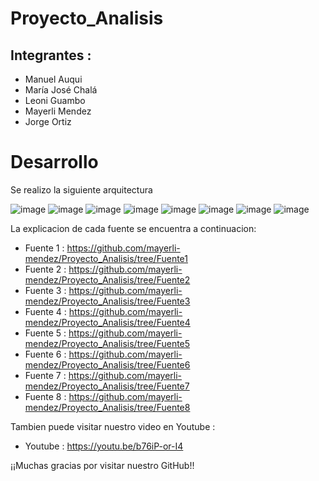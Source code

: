 # Proyecto_Analisis

## Integrantes : 

* Manuel Auqui
* María José Chalá
* Leoni Guambo
* Mayerli Mendez
* Jorge Ortiz

# Desarrollo

Se realizo la siguiente arquitectura 

![image](https://user-images.githubusercontent.com/74840012/156772850-814a8992-49b1-45da-9225-1c77722a9a50.png)
![image](https://user-images.githubusercontent.com/74840012/156772864-2e9e19b0-6192-496f-81cf-a6c29b69d08c.png)
![image](https://user-images.githubusercontent.com/74840012/156772877-00afdd98-72e8-4652-9c1e-443c25cafc5f.png)
![image](https://user-images.githubusercontent.com/74840012/156772907-bf5f502c-bd64-4ffe-bde9-eabd04cbe078.png)
![image](https://user-images.githubusercontent.com/74840012/156772924-79da0b6f-beef-4077-b692-74dd9eb08904.png)
![image](https://user-images.githubusercontent.com/74840012/156772936-20709619-0511-47f4-bcdb-86f6bef1f9ea.png)
![image](https://user-images.githubusercontent.com/74840012/156772943-8d0e1934-bb81-46c8-9f61-aff8569ad969.png)
![image](https://user-images.githubusercontent.com/74840012/156772955-eb3b0cc6-2c63-444f-946b-6a69e4b65ff3.png)



La explicacion de cada fuente se encuentra a continuacion: 

* Fuente 1 : https://github.com/mayerli-mendez/Proyecto_Analisis/tree/Fuente1
* Fuente 2 : https://github.com/mayerli-mendez/Proyecto_Analisis/tree/Fuente2
* Fuente 3 : https://github.com/mayerli-mendez/Proyecto_Analisis/tree/Fuente3
* Fuente 4 : https://github.com/mayerli-mendez/Proyecto_Analisis/tree/Fuente4
* Fuente 5 : https://github.com/mayerli-mendez/Proyecto_Analisis/tree/Fuente5
* Fuente 6 : https://github.com/mayerli-mendez/Proyecto_Analisis/tree/Fuente6
* Fuente 7 : https://github.com/mayerli-mendez/Proyecto_Analisis/tree/Fuente7
* Fuente 8 : https://github.com/mayerli-mendez/Proyecto_Analisis/tree/Fuente8

Tambien puede visitar nuestro video en Youtube : 
* Youtube : https://youtu.be/b76iP-or-I4

¡¡Muchas gracias por visitar nuestro GitHub!!
